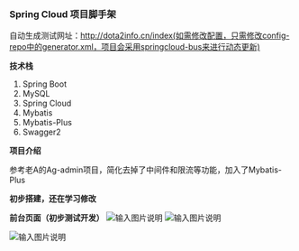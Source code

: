 ###  **Spring Cloud 项目脚手架** 
自动生成测试网址：http://dota2info.cn/index(如需修改配置，只需修改config-repo中的generator.xml，项目会采用springcloud-bus来进行动态更新)

 **技术栈** 
1. Spring Boot
1. MySQL
1. Spring Cloud
1. Mybatis
1. Mybatis-Plus
1. Swagger2

 **项目介绍**
 
  参考老A的Ag-admin项目，简化去掉了中间件和限流等功能，加入了Mybatis-Plus

 **初步搭建，还在学习修改** 

 **前台页面（初步测试开发）**
![输入图片说明](https://gitee.com/uploads/images/2018/0104/190521_26ae461b_1463938.png "深度截图_选择区域_20180104190513.png")
![输入图片说明](https://gitee.com/uploads/images/2018/0104/190311_a2d9b616_1463938.png "深度截图_选择区域_20180104190140.png") 

![输入图片说明](https://gitee.com/uploads/images/2018/0105/192313_5b896fbe_1463938.png "前端UI.png")